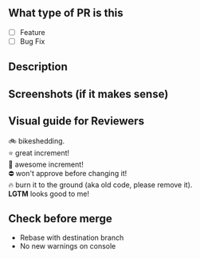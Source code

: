 ## What type of PR is this

-   [ ] Feature
-   [ ] Bug Fix

## Description

## Screenshots (if it makes sense)

## Visual guide for Reviewers

:bike: bikeshedding.  
:star: great increment!  
:star2: awesome increment!  
:no_entry: won't approve before changing it!  
:fire: burn it to the ground (aka old code, please remove it).  
**LGTM** looks good to me!

## Check before merge

-   Rebase with destination branch
-   No new warnings on console
